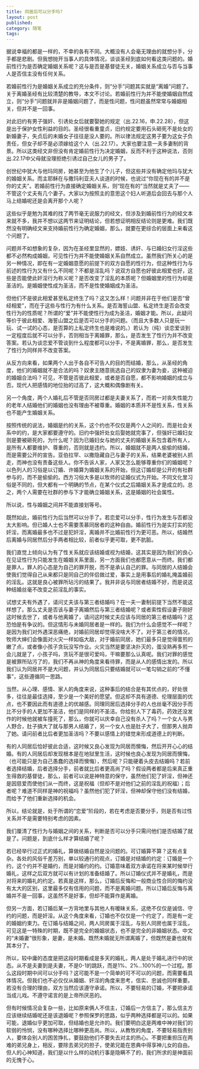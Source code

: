```yaml
---
title: 同居后可以分手吗?
layout: post
published:
category: 随笔
tags:
---
```


据说幸福的都是一样的，不幸的各有不同。大概没有人会毫无理由的就想分手，分手都是悲剧。但我想抛开当事人的具体情况，谈谈圣经到底如何看这类问题的。婚前性行为是否确定婚姻关系呢？这与是否是基督徒无关，婚姻关系成立与否与当事人是否信主没有任何关系。

若婚前性行为是婚姻关系成立的充分条件，则“分手”问题其实就是“离婚”问题了。关于离婚圣经有比较清楚的教导，本文不讨论。若婚前性行为并不能使婚姻自然成立，则“分手”问题就并非是婚姻问题了，而是性问题，性问题虽然常常与婚姻相关，但并不是一回事。

对此旧约有男子强奸、引诱处女后就要娶她的规定（出.22.16，申.22.28），但这是出于保护女性利益的目的。圣经很看重童贞，旧约规定要用石头砸死不是处女的新婚妻子，失贞后的未婚女子往往是没人要的。所以律法规定这男子要为这女子负责任，但女子却不是必须嫁给这个人（出.22.17）。大家也要注意一夫多妻制的背景。所以这类经文非但没有肯定婚前性行为决定婚姻，反而不利于这种说法，否则 出.22.17中父母就没理拒绝引诱过自己女儿的男子了。

创世纪中犹大与他玛同房，她甚至为他生了个儿子，但这些并没有确定他玛与犹大的婚姻关系。而主耶稣在与撒玛利亚夫人谈道的时候，也说过“你现在有的并不是你的丈夫”。若婚前性行为直接确定婚姻关系，则“现在有的”当然就是丈夫了——不管这个丈夫有几个妻子。大家以为按照主的意思这个妇人听道后会回去与那个人马上结婚呢还是会离开那个人呢？

这些似乎是勉为其难的找了两节毫无说服力的经文，但涉及到婚前性行为的经文本来就不多，我并不想以这两节来证明结论，但若想证明相反结论则是更难。我们既然没有明确经文来支持婚前性行为确定婚姻，那么，就要在更综合的层面上来看这个问题了。

问题并不如想象的复杂，因为在圣经里显然的，嫖妓、诱奸、与已婚妇女行淫这些都不必然构成婚姻，可见性行为并不能使婚姻关系自然成立。虽然我们所关心的是另一种情况，即在有一定婚姻意愿的前提下的双方自愿的性行为，但这种性行为与前述的性行为又有什么不同呢？不都是淫乱吗？说双方自愿也好彼此相爱也好，这些是否能使此奸淫行为称义呢？是否改变了淫乱的本质呢？但婚姻里的性行为却是圣洁的。是婚姻使性成为圣洁，而不是性使婚姻成为圣洁。

但他们不是彼此相爱甚至私定终生了吗？这又怎么样！问题并非在于他们是否“曾经相爱”，而在于这些与性行为有什么关系。是否海誓山盟、私定终生是否会改变性行为的性质呢？所谓的“爱”并不能使性行为成为圣洁，婚姻才能。所以，此疑问等价于彼此相爱、海誓山盟之后是否可以分手的问题。（而且大多数人只是玩一玩、试一试的心态，是否算的上私定终生也是难说的。）若认为（纯）谈恋爱谈到一定程度后就不可以分手，否则相当于离婚罪，那么，是否发生了性行为并不改变答案。若认为谈恋爱不管谈到什么程度都可以分手，不是离婚罪，那么，是否发生了性行为同样并不改变答案。

从反方向来看，如果两个人出于各自不可告人的目的而结婚，那么，从圣经的角度，他们的婚姻就不是合法的吗？奴隶主随意挑选自己的奴隶为妻为妾，这种被迫的婚姻合法吗？可见，不管是否彼此相爱，或者是否自愿，都不影响婚姻的成立与否。现代人把感情的地位抬的过高了，这大概和偶像剧有关。

另一个角度，两个人婚礼后不管是否同房过都是夫妻关系了，而若一对丧失性能力的老年人结婚他们的婚姻也没有理由不被尊重。婚姻的本质并不是性关系，性关系也不能产生婚姻关系。

按照传统的说法，婚姻是约的关系，这个约也不仅仅是两个人之间的，而是社会关系中的约，是大家都要遵守的。旧约中强奸处女后娶她就完事了，但强奸已婚妇女则是要被砸死的，为什么呢？因为已婚妇女与她的丈夫的婚姻关系包含着所有人，是所有人都要维护、尊重的，否则就是违约。所以，婚姻就不是两人偷偷的结婚，而是需要公开的宣告。亚伯拉罕、以撒隐藏自己与妻子的关系，结果老婆被别人抓走，而神也没有责备这些人。你不告诉人家，人家又怎么能够尊重你们的婚姻呢？以色列人的习俗是以订婚、许婚算为婚姻关系的开始，但这订婚却是公开的有社群参与的，而不是偷偷的。西方习俗大多是以牧师的证婚仪式为开始。不同文化里习俗是不同的，但大都有一个明确的节点，在某个仪式之后婚姻关系才是成立的。总之，两个人需要在社群的参与下才能确立婚姻关系，这是婚姻的社会属性。

所以说，性与婚姻之间并不能直接划等号。

既然如此，婚前性行为后当然可以分手了。若恋爱可以分手，性行为发生与否都没太大影响。但已婚人士也不需要羡慕同居者的这种自由。婚前性行为是实打实的犯奸淫，而离婚最多也不过是犯奸淫，离婚并不比婚前性行为更可恶。所以，结婚然后离婚与同居然后分手两者相比较，前者似乎更可取，更不肮脏。

我们直觉上倾向认为有了性关系就应该结婚或视为结婚，这其实是因为我们的良心在见证性行为只能发生在婚姻关系里面，另一方面我们也都愿意从一而终。我们都是罪人，罪人的心态是为自己的罪开脱，而不是承认自己的罪。与同居的人结婚会使我们觉得自己从来都只是同自己的伴侣做过爱，事实上是用事后的婚礼掩盖婚前的淫乱。这就是良心被罪所玷污的结果了。我并非说与同居者结婚不好，而是说这种结婚丝毫不改变之前淫乱的事实。

试想丈夫有外遇了，请问丈夫该与第三者结婚吗？在一夫一妻制前提下当然不能这样想了。那么丈夫是否该与妻子离婚然后与第三者结婚呢？或者索性假设妻子刚好这时候去世了，或者与他离婚了，请问这时候丈夫应该与同居的第三者结婚吗？这恐怕是有争议的。但这情形与未婚同居者是一样的。我们为什么会感觉不一样呢？是因为我们对外遇深恶痛绝，对婚前同居却觉得没啥大不了。对于第三者的情况，牧师大婶们会像面对火灾一样如临大敌，对于婚前同居，她们最多只是觉得蛋煎的嫩了点，或者像小孩子贪玩没写作业。火灾当然是要坚决扑灭的，蛋没熟再多煎一会儿就是了，小孩子吗，贪玩不是很可爱吗，干嘛要那么认真呢。我们对罪的感觉是被罪所玷污了的，我们不再从神的角度来看待罪，而是从人的感情出发的。所以我们认为同居并不是大问题，并认为同居后只要结婚就可以一笔勾销之前的“不懂事”，这些遵循同一思路。

当然，从心理、感情、家人的角度来说，这种事后的结合是有其优点的，好处很多，往往是最佳选择，至少是一个美好的愿望。但这却不具有道德、伦理层面的优点，也不要因此而有道德上的优越感。同理同居后选择分手的人也丝毫不因分手而比不分手的人更加不圣洁，他们是同样的不圣洁。你给别人下了毒药，药效还没发作的时候他就被车撞死了，那么，你就可以庆幸自己没有杀人了吗？一个女人与男人野合，肚子搞大了就与那男人结婚了，另一个女人也是肚子大了，但那男人抛弃了她。请问前者比后者更加圣洁吗？不要以感情上的错觉来形成道德上的判断。

有的人同居后恰好彼此合适，这时候又良心发现为同居而懊悔，然后开开心心的结婚。有的人同居后却发现根本是在地狱里生活，这时候也良心发现为同居而懊悔，（也可能只是为自己愚蠢的选择而懊悔），然后呢？只能硬着头皮去结婚吗？若前者选择结婚，后者选择分手，前者就比后者更高尚了吗？假设两者都是后来真正重生得救的基督徒，那么，前者可以说是神特意的保守，虽然他们犯了奸淫，但神还是因慈爱而使他们从一而终，这是祝福（但却不是对他们之前的淫乱的祝福）；后者呢？难道不同样是神的祝福吗？虽然他们犯了奸淫，但神却保守他们没有结婚，而给予了他们重新选择的机会。

所以，结论就是，处于所谓的“恋爱”阶段的，若在考虑是否要分手，则是否有过性关系并不是需要特别考虑的因素。

我们厘清了性行为与婚姻之间的关系，判断是否可以分手只需问他们是否结婚了就是了。问题是，到底什么样才算结婚了呢？

若已经举行过正式的婚礼，算做结婚自然是没问题的。可订婚算不算？这有点复杂。各处的风俗千差万别，单以较通行的观点，订婚是对结婚的约定：订婚是一个约，这个约并不是婚约，而是对婚约的约。订婚意味着双方承诺在将来某时候举行婚礼，这样之后双方就可以有计划的准备结婚了。所以订婚仪式并不是婚礼，而是对将来的婚礼的约定。若真是这样，那么，订婚后反悔和一般商业性合同的悔约没有太大的区别，这里最多仅有信用的问题，而不是离婚问题。所以订婚后反悔与离婚并不是一回事，这虽然不是好事，但却不能算作是离婚。

但另一方面，若订婚后某一方背地里与其他人有暧昧关系，这绝不仅仅是诚信、守约的问题，而是奸淫。从这个角度来看，订婚也不仅仅是一个约定了，而是有一定的婚姻约束力。在订婚与结婚之间，两人同房属于淫乱，与别人同房也属于淫乱，可见这是一特殊的时期，既不是完全的婚姻状态，也不是完全的非婚姻状态。中文的“未婚妻”很形象，是妻，是未婚。既然未婚就无所谓离婚了，但既然是妻也就有其本分了。

所以，较中庸的态度是把这段时期看成是多天的婚礼，两人是处于婚礼进行中的状态。从不是夫妻到是夫妻，不是0-1的跳跃，而是1%、2%...100%的一个过程。那么这段时期中间可以分手吗？这可能不是一个简单的可不可以的问题，而需要看具体情况。但我们也不必仅仅从婚姻、奸淫的角度来思考，信实、忠诚也同样重要。若没有合理的理由，双方当然应该遵守承诺。所以，不要轻易的订婚，不要把承诺当成儿戏。不遵守诺言的是上帝所厌恶的。

但有时候情况会复杂一些，比如原来俩人不信主，订婚后一方信主了，那么信主方应该继续结婚呢还是该退婚呢？参照保罗的思路，似乎两种选择都是可以的。如果可能，退婚似乎更加可取，但结婚也是允许的。我们要明白这是两难中神对我们的软弱的怜悯，没有哪种选择比哪种更高尚。所以，从教牧的角度，不要轻易指责别人，要体会别人的困苦挣扎，要鼓励他们不要失去对主的热心。不要把重担压在两难的弟兄身上，相反，要除去弟兄的担子，使弟兄能在恩典中得享神儿女的自由。但人的心神知道，我们是以什么样的动机行事是隐瞒不了的，我们所求的是神面前的无愧于心。
